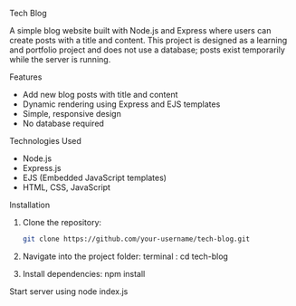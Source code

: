  Tech Blog

A simple blog website built with Node.js and Express where users can create posts with a title and content. This project is designed as a learning and portfolio project and does not use a database; posts exist temporarily while the server is running.

 Features

- Add new blog posts with title and content
- Dynamic rendering using Express and EJS templates
- Simple, responsive design
- No database required

 Technologies Used

- Node.js
- Express.js
- EJS (Embedded JavaScript templates)
- HTML, CSS, JavaScript

 Installation

1. Clone the repository:
   ```bash
   git clone https://github.com/your-username/tech-blog.git

2. Navigate into the project folder:
    terminal : cd tech-blog

3. Install dependencies:
	npm install

Start server using node index.js
